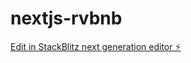 # nextjs-rvbnb

[Edit in StackBlitz next generation editor ⚡️](https://stackblitz.com/~/github.com/billyromano/nextjs-rvbnb)